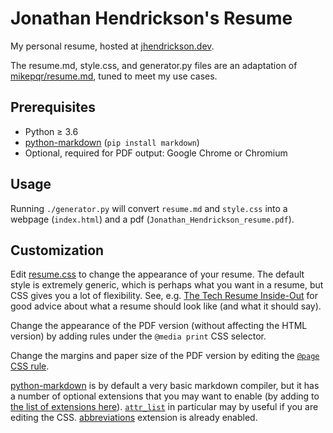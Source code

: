 # Jonathan Hendrickson's Resume

My personal resume, hosted at [jhendrickson.dev](https://jhendrickson.dev).

The resume.md, style.css, and generator.py files are an adaptation of
[mikepqr/resume.md](https://github.com/mikepqr/resume.md), tuned to meet my use cases.

## Prerequisites

- Python ≥ 3.6
- [python-markdown](https://python-markdown.github.io/) (`pip install
markdown`)
- Optional, required for PDF output: Google Chrome or Chromium

## Usage

Running `./generator.py` will convert `resume.md` and `style.css` into a webpage
(`index.html`) and a pdf (`Jonathan_Hendrickson_resume.pdf`).

## Customization

Edit [resume.css](resume.css) to change the appearance of your resume. The
default style is extremely generic, which is perhaps what you want in a resume,
but CSS gives you a lot of flexibility. See, e.g. [The Tech Resume
Inside-Out](https://www.thetechinterview.com/) for good advice about what a
resume should look like (and what it should say).

Change the appearance of the PDF version (without affecting the HTML version) by
adding rules under the `@media print` CSS selector.

Change the margins and paper size of the PDF version by editing the [`@page` CSS
rule](https://developer.mozilla.org/en-US/docs/Web/CSS/%40page/size).

[python-markdown](https://python-markdown.github.io/) is by default a very basic
markdown compiler, but it has a number of optional extensions that you may want
to enable (by adding to [the list of extensions
here](https://github.com/mikepqr/resume.md/blob/f1b0699a9b66833cb67bb59111f45a09ed3c0f7e/resume.py#L112)).
<code><a
href="https://python-markdown.github.io/extensions/attr_list/">attr_list</a></code>
in particular may by useful if you are editing the CSS.
[abbreviations](https://python-markdown.github.io/extensions/abbreviations/)
extension is already enabled.
